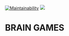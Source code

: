 [![Maintainability](https://api.codeclimate.com/v1/badges/0bfae11eacebbad2c96f/maintainability)](https://codeclimate.com/github/Rustem-A/php-project-lvl1/maintainability)        <a href="https://codeclimate.com/github/Rustem-A/php-project-lvl1/test_coverage"><img src="https://api.codeclimate.com/v1/badges/0bfae11eacebbad2c96f/test_coverage" /></a>

<h1>BRAIN GAMES</h1>
